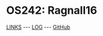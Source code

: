# OS242: Ragnall16

[LINKS](LINKS/) --- [LOG](TXT/mylog.txt) --- [GitHub](https://github.com/Ragnall16/os242/)
